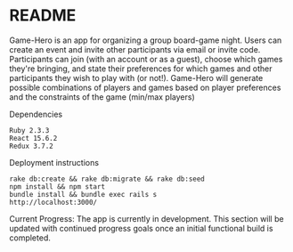 # README

Game-Hero is an app for organizing a group board-game night.
Users can create an event and invite other participants via email or invite code.
Participants can join (with an account or as a guest), choose which games they're bringing, and state their preferences for which games and other participants they wish to play with (or not!).
Game-Hero will generate possible combinations of players and games based on player preferences and the constraints of the game (min/max players)

Dependencies

    Ruby 2.3.3
    React 15.6.2
    Redux 3.7.2

Deployment instructions

    rake db:create && rake db:migrate && rake db:seed
    npm install && npm start
    bundle install && bundle exec rails s
    http://localhost:3000/ 

Current Progress:
  The app is currently in development. This section will be updated with continued progress goals once an initial functional build is completed.